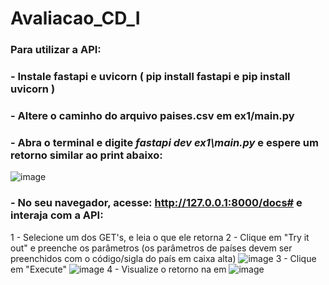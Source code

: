 # Avaliacao_CD_I
 
### Para utilizar a API:
### - Instale fastapi e uvicorn ( pip install fastapi e pip install uvicorn )
### - Altere o caminho do arquivo paises.csv em ex1/main.py
### - Abra o terminal e digite *fastapi dev ex1\main.py* e espere um retorno similar ao print abaixo:
![image](https://github.com/user-attachments/assets/af56f39f-a1b7-43d0-9940-d869423d1077)
### - No seu navegador, acesse: http://127.0.0.1:8000/docs# e interaja com a API: 
1 - Selecione um dos GET's, e leia o que ele retorna 
2 - Clique em "Try it out" e preenche os parâmetros (os parâmetros de países devem ser preenchidos com o código/sigla do país em caixa alta) ![image](https://github.com/user-attachments/assets/a31d9471-4e34-450f-bc24-f2f85298e38c) 
3 - Clique em "Execute" ![image](https://github.com/user-attachments/assets/d454758d-2497-4e7e-b6a6-3a3ce93660be) 
4 - Visualize o retorno na em ![image](https://github.com/user-attachments/assets/5d05ce10-822b-4633-9d18-f339fb226e40)

